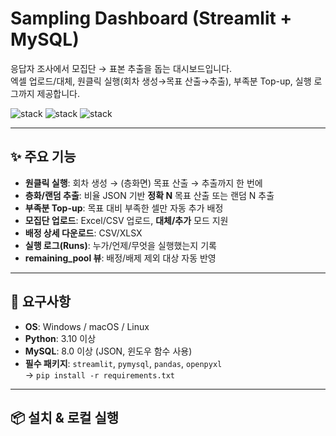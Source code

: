 # Sampling Dashboard (Streamlit + MySQL)

응답자 조사에서 모집단 → 표본 추출을 돕는 대시보드입니다.  
엑셀 업로드/대체, 원클릭 실행(회차 생성→목표 산출→추출), 부족분 Top-up, 실행 로그까지 제공합니다.

![stack](https://img.shields.io/badge/Streamlit-1.38%2B-red)
![stack](https://img.shields.io/badge/MySQL-8%2B-blue)
![stack](https://img.shields.io/badge/Python-3.10%2B-green)

---

## ✨ 주요 기능

- **원클릭 실행**: 회차 생성 → (층화면) 목표 산출 → 추출까지 한 번에
- **층화/랜덤 추출**: 비율 JSON 기반 **정확 N** 목표 산출 또는 랜덤 N 추출
- **부족분 Top-up**: 목표 대비 부족한 셀만 자동 추가 배정
- **모집단 업로드**: Excel/CSV 업로드, **대체/추가** 모드 지원
- **배정 상세 다운로드**: CSV/XLSX
- **실행 로그(Runs)**: 누가/언제/무엇을 실행했는지 기록
- **remaining_pool 뷰**: 배정/배제 제외 대상 자동 반영

---

## 🧱 요구사항

- **OS**: Windows / macOS / Linux  
- **Python**: 3.10 이상  
- **MySQL**: 8.0 이상 (JSON, 윈도우 함수 사용)  
- **필수 패키지**: `streamlit`, `pymysql`, `pandas`, `openpyxl`  
  → `pip install -r requirements.txt`

---

## 📦 설치 & 로컬 실행
